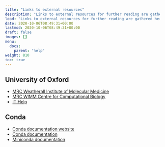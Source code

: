 ```yaml
---
title: "Links to external resources"
description: "Links to external resources for further reading are gathered here."
lead: "Links to external resources for further reading are gathered here."
date: 2020-10-06T08:49:31+00:00
lastmod: 2020-10-06T08:49:31+00:00
draft: false
images: []
menu:
  docs:
    parent: "help"
weight: 810
toc: true
---
```


## University of Oxford

- [MRC Weatherall Institute of Molecular Medicine][mrc-wimm]
- [MRC WIMM Centre for Computational Biology][mrc-wimm-ccb]
- [IT Help][it-help]

## Conda

- [Conda documentation website][conda-website]
- [Conda documentation][conda-readthedocs]
- [Miniconda documentation][miniconda-readthedocs]

<!-- Link definitions -->

[mrc-wimm]: https://www.imm.ox.ac.uk/
[mrc-wimm-ccb]: https://www.imm.ox.ac.uk/research/units-and-centres/mrc-wimm-centre-for-computational-biology
[it-help]: https://help.it.ox.ac.uk/
[conda-website]: https://docs.conda.io/en/latest/
[conda-readthedocs]: https://docs.conda.io/projects/conda/en/latest/
[miniconda-readthedocs]: https://docs.conda.io/en/latest/miniconda.html
